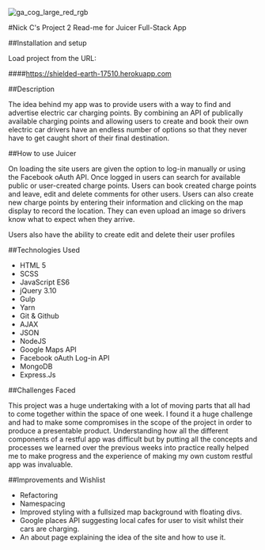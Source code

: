 ![ga_cog_large_red_rgb](https://cloud.githubusercontent.com/assets/40461/8183776/469f976e-1432-11e5-8199-6ac91363302b.png)

#Nick C's Project 2 Read-me for Juicer Full-Stack App

##Installation and setup

Load project from the URL:

####https://shielded-earth-17510.herokuapp.com

##Description

The idea behind my app was to provide users with a way to find and advertise electric car charging points. By combining an API of publically available charging points and allowing users to create and book their own electric car drivers have an endless number of options so that they never have to get caught short of their final destination. 


##How to use Juicer

On loading the site users are given the option to log-in manually or using the Facebook oAuth API. Once logged in users can search for available public or user-created charge points. Users can book created charge points and leave, edit and delete comments for other users. 
Users can also create new charge points by entering their information and clicking on the map display to record the location. They can even upload an image so drivers know what to expect when they arrive. 

Users also have the ability to create edit and delete their user profiles 

##Technologies Used

- HTML 5
- SCSS
- JavaScript ES6
- jQuery 3.10
- Gulp
- Yarn
- Git & Github
- AJAX
- JSON
- NodeJS
- Google Maps API
- Facebook oAuth Log-in API
- MongoDB
- Express.Js

##Challenges Faced

This project was a huge undertaking with a lot of moving parts that all had to come together within the space of one week. I found it a huge challenge and had to make some compromises in the scope of the project in order to produce a presentable product. 
Understanding how all the different components of a restful app was difficult but by putting all the concepts and processes we learned over the previous weeks into practice really helped me to make progress and the experience of making my own custom restful app was invaluable.

##Improvements and Wishlist

- Refactoring
- Namespacing
- Improved styling with a fullsized map background with floating divs.
- Google places API suggesting local cafes for user to visit whilst their cars are charging.
- An about page explaining the idea of the site and how to use it. 
